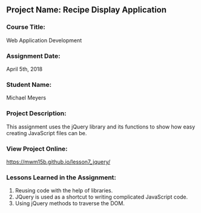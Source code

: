 ## Project Name:  Recipe Display Application

### Course Title:
Web Application Development

### Assignment Date:  
April 5th, 2018

### Student Name:  
Michael Meyers

### Project Description:
This assignment uses the jQuery library and its functions to show how easy creating JavaScript files can be.

### View Project Online:
https://mwm15b.github.io/lesson7_jquery/

### Lessons Learned in the Assignment:
1. Reusing code with the help of libraries.
2. JQuery is used as a shortcut to writing complicated JavaScript code.
3. Using jQuery methods to traverse the DOM.

